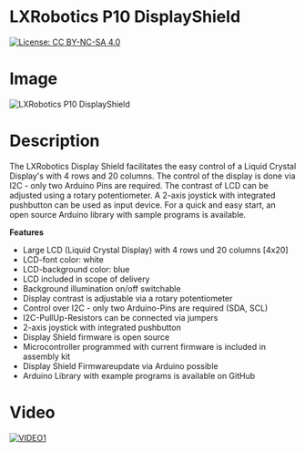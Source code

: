 LXRobotics P10 DisplayShield
============================

[![License: CC BY-NC-SA 4.0](https://img.shields.io/badge/License-CC%20BY--NC--SA%204.0-lightgrey.svg)](http://creativecommons.org/licenses/by-nc-sa/4.0/)

# Image

![LXRobotics P10 DisplayShield](https://raw.githubusercontent.com/lxrobotics/DisplayShield/master/images/displayshield-side-small.jpg)

# Description

The LXRobotics Display Shield facilitates the easy control of a Liquid Crystal Display's with 4 rows and 20 columns. The control of the display is done via I2C - only two Arduino Pins are required. The contrast of LCD can be adjusted using a rotary potentiometer. A 2-axis joystick with integrated pushbutton can be used as input device. For a quick and easy start, an open source Arduino library with sample programs is available.

**Features**

* Large LCD (Liquid Crystal Display) with 4 rows und 20 columns [4x20] 
* LCD-font color: white
* LCD-background color: blue
* LCD included in scope of delivery
* Background illumination on/off switchable
* Display contrast is adjustable via a rotary potentiometer
* Control over I2C - only two Arduino-Pins are required (SDA, SCL)
* I2C-PullUp-Resistors can be connected via jumpers
* 2-axis joystick with integrated pushbutton
* Display Shield firmware is open source
* Microcontroller programmed with current firmware is included in assembly kit
* Display Shield Firmwareupdate via Arduino possible
* Arduino Library with example programs is available on GitHub

# Video

[![VIDEO1](http://img.youtube.com/vi/QAzBaSF0INM/0.jpg)](https://www.youtube.com/watch?v=QAzBaSF0INM "LXRobotics Displayshield")
